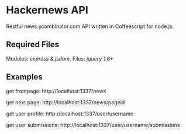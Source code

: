 # Hackernews API

Restful news.ycombinator.com API written in Coffeescript for node.js.

## Required Files
Modules: *express* & *jsdom*, Files: *jquery 1.6+*

## Examples
get frontpage: http://localhost:1337/news

get next page: http://localhost:1337/news/pageid

get user profile: http://localhost:1337/user/username

get user submissions: http://localhost:1337/user/username/submissions